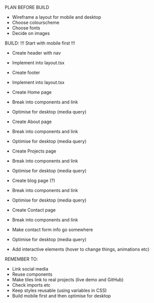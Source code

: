 PLAN
BEFORE BUILD
- Wireframe a layout for mobile and desktop
- Choose colourscheme
- Choose fonts
- Decide on images

BUILD: 
!!! Start with mobile first !!!
- Create header with nav 
- Implement into layout.tsx

- Create footer 
- Implement into layout.tsx

- Create Home page
- Break into components and link
- Optimise for desktop (media query)

- Create About page
- Break into components and link
- Optimise for desktop (media query)

- Create Projects page 
- Break into components and link
- Optimise for desktop (media query)

- Create blog page (?)
- Break into components and link
- Optimise for desktop (media query)

- Create Contact page 
- Break into components and link
- Make contact form info go somewhere
- Optimise for desktop (media query)

- Add interactive elements (hover to change things, animations etc)


REMEMBER TO:
- Link social media
- Reuse components
- Make tiles link to real projects (live demo and GitHub)
- Check imports etc 
- Keep styles reusable (using variables in CSS)
- Build mobile first and then optimise for desktop

